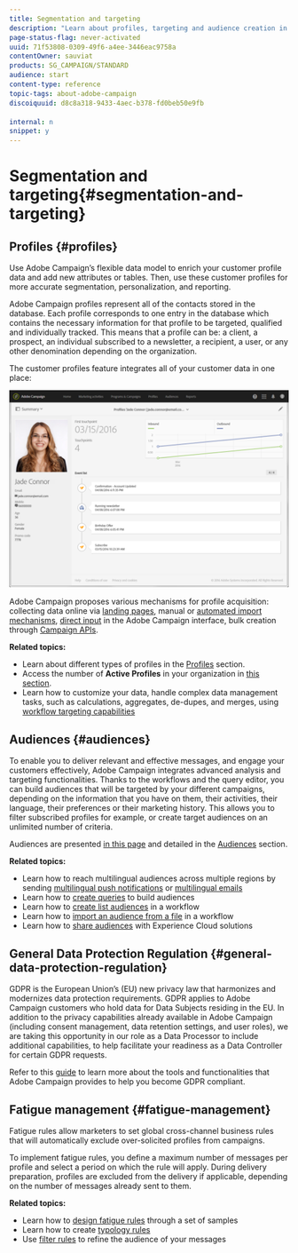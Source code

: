 ```yaml
---
title: Segmentation and targeting
description: "Learn about profiles, targeting and audience creation in Campaign: build audiences, import contacts share audiences with Experience Cloud solutions, and avoid marketing fatigue."
page-status-flag: never-activated
uuid: 71f53808-0309-49f6-a4ee-3446eac9758a
contentOwner: sauviat
products: SG_CAMPAIGN/STANDARD
audience: start
content-type: reference
topic-tags: about-adobe-campaign
discoiquuid: d8c8a318-9433-4aec-b378-fd0beb50e9fb

internal: n
snippet: y
---
```


# Segmentation and targeting{#segmentation-and-targeting}

## Profiles {#profiles}

Use Adobe Campaign’s flexible data model to enrich your customer profile data and add new attributes or tables. Then, use these customer profiles for more accurate segmentation, personalization, and reporting.

Adobe Campaign profiles represent all of the contacts stored in the database. Each profile corresponds to one entry in the database which contains the necessary information for that profile to be targeted, qualified and individually tracked. This means that a profile can be: a client, a prospect, an individual subscribed to a newsletter, a recipient, a user, or any other denomination depending on the organization.

The customer profiles feature integrates all of your customer data in one place:

![](assets/mkt_hist_view.png)

Adobe Campaign proposes various mechanisms for profile acquisition: collecting data online via [landing pages](../../channels/using/about-landing-pages.md), manual or [automated import mechanisms](../../automating/using/about-data-import-and-export.md), [direct input](../../audiences/using/creating-profiles.md) in the Adobe Campaign interface, bulk creation through [Campaign APIs](https://final-docs.campaign.adobe.com/doc/standard/en/api/ACS_API.html).

**Related topics:**

* Learn about different types of profiles in the [Profiles](../../audiences/using/about-profiles.md) section.
* Access the number of **Active Profiles** in your organization in [this section](../../audiences/using/active-profiles.md).
* Learn how to customize your data, handle complex data management tasks, such as calculations, aggregates, de-dupes, and merges, using [workflow targeting capabilities](../../automating/using/about-targeting-activities.md)

## Audiences {#audiences}

To enable you to deliver relevant and effective messages, and engage your customers effectively, Adobe Campaign integrates advanced analysis and targeting functionalities. Thanks to the workflows and the query editor, you can build audiences that will be targeted by your different campaigns, depending on the information that you have on them, their activities, their language, their preferences or their marketing history. This allows you to filter subscribed profiles for example, or create target audiences on an unlimited number of criteria.

Audiences are presented [in this page](../../audiences/using/about-audiences.md) and detailed in the [Audiences](../../audiences/using/creating-audiences.md) section.

**Related topics:**

* Learn how to reach multilingual audiences across multiple regions by sending [multilingual push notifications](../../channels/using/creating-a-multilingual-push-notification.md) or [multilingual emails](../../channels/using/creating-a-multilingual-email.md)
* Learn how to [create queries](../../audiences/using/creating-audiences.md#creating-query-audiences) to build audiences
* Learn how to [create list audiences](../../audiences/using/creating-audiences.md#creating-list-audiences) in a workflow
* Learn how to [import an audience from a file](../../audiences/using/creating-audiences.md#creating-file-audiences) in a workflow
* Learn how to [share audiences](../../audiences/using/creating-audiences.md#creating-experience-cloud-audiences) with Experience Cloud solutions

## General Data Protection Regulation {#general-data-protection-regulation}

GDPR is the European Union’s (EU) new privacy law that harmonizes and modernizes data protection requirements. GDPR applies to Adobe Campaign customers who hold data for Data Subjects residing in the EU. In addition to the privacy capabilities already available in Adobe Campaign (including consent management, data retention settings, and user roles), we are taking this opportunity in our role as a Data Processor to include additional capabilities, to help facilitate your readiness as a Data Controller for certain GDPR requests.

Refer to this [guide](https://docs.campaign.adobe.com/doc/standard/getting_started/en/ACS_GDPR.html) to learn more about the tools and functionalities that Adobe Campaign provides to help you become GDPR compliant.

## Fatigue management {#fatigue-management}

Fatigue rules allow marketers to set global cross-channel business rules that will automatically exclude over-solicited profiles from campaigns.

To implement fatigue rules, you define a maximum number of messages per profile and select a period on which the rule will apply. During delivery preparation, profiles are excluded from the delivery if applicable, depending on the number of messages already sent to them.

**Related topics:**

* Learn how to [design fatigue rules](../../administration/using/fatigue-rules.md#examples) through a set of samples
* Learn how to create [typology rules](../../administration/using/about-typology-rules.md)
* Use [filter rules](../../administration/using/filtering-rules.md) to refine the audience of your messages
